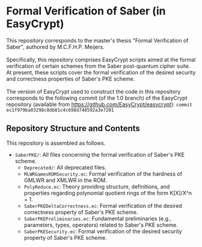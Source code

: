 # Formal Verification of Saber (in EasyCrypt)
This repository corresponds to the master's thesis "Formal Verification of Saber", authored by M.C.F.H.P. Meijers.\
\
Specifically, this repository comprises EasyCrypt scripts aimed at the formal verification of certain schemes from the Saber post-quantum cipher suite. 
At present, these scripts cover the formal verification of the desired security and correctness properties of Saber's PKE scheme.\
\
The version of EasyCrypt used to construct the code in this repository corresponds to the following commit (of the 1.0 branch) of the EasyCrypt repository (available from https://github.com/EasyCrypt/easycrypt): `commit ec1f979ba03298c8db81c4c698d748592a3e7201`

## Repository Structure and Contents
This repository is assembled as follows.
* `SaberPKE/`: All files concerning the formal verification of Saber's PKE scheme.
  * `Deprecated/`: All deprecated files.
  * `MLWRGamesROMSecurity.ec`: Formal verification of the hardness of GMLWR and XMLWR in the ROM.
  * `PolyReduce.ec`: Theory providing structure, definitions, and properties regarding polynomial quotient rings of the form K[X]/X^n + 1.
  * `SaberPKEDeltaCorrectness.ec`: Formal verification of the desired correctness property of Saber's PKE scheme.
  * `SaberPKEPreliminaries.ec`: Fundamental preliminaries (e.g., parameters, types, operators) related to Saber's PKE scheme.
  * `SaberPKESecurity.ec`: Formal verification of the desired security property of Saber's PKE scheme.
